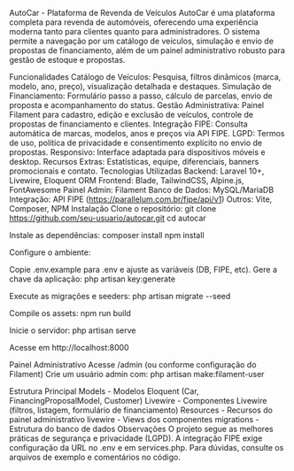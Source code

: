 AutoCar - Plataforma de Revenda de Veículos
AutoCar é uma plataforma completa para revenda de automóveis, oferecendo uma experiência moderna tanto para clientes quanto para administradores. O sistema permite a navegação por um catálogo de veículos, simulação e envio de propostas de financiamento, além de um painel administrativo robusto para gestão de estoque e propostas.

Funcionalidades
Catálogo de Veículos: Pesquisa, filtros dinâmicos (marca, modelo, ano, preço), visualização detalhada e destaques.
Simulação de Financiamento: Formulário passo a passo, cálculo de parcelas, envio de proposta e acompanhamento do status.
Gestão Administrativa: Painel Filament para cadastro, edição e exclusão de veículos, controle de propostas de financiamento e clientes.
Integração FIPE: Consulta automática de marcas, modelos, anos e preços via API FIPE.
LGPD: Termos de uso, política de privacidade e consentimento explícito no envio de propostas.
Responsivo: Interface adaptada para dispositivos móveis e desktop.
Recursos Extras: Estatísticas, equipe, diferenciais, banners promocionais e contato.
Tecnologias Utilizadas
Backend: Laravel 10+, Livewire, Eloquent ORM
Frontend: Blade, TailwindCSS, Alpine.js, FontAwesome
Painel Admin: Filament
Banco de Dados: MySQL/MariaDB
Integração: API FIPE (https://parallelum.com.br/fipe/api/v1)
Outros: Vite, Composer, NPM
Instalação
Clone o repositório:
git clone https://github.com/seu-usuario/autocar.git
cd autocar

Instale as dependências:
composer install
npm install


Configure o ambiente:

Copie .env.example para .env e ajuste as variáveis (DB, FIPE, etc).
Gere a chave da aplicação:
php artisan key:generate

Execute as migrações e seeders:
php artisan migrate --seed

Compile os assets:
npm run build

Inicie o servidor:
php artisan serve

Acesse em http://localhost:8000

Painel Administrativo
Acesse /admin (ou conforme configuração do Filament)
Crie um usuário admin com:
php artisan make:filament-user

Estrutura Principal
Models - Modelos Eloquent (Car, FinancingProposalModel, Customer)
Livewire - Componentes Livewire (filtros, listagem, formulário de financiamento)
Resources - Recursos do painel administrativo
livewire - Views dos componentes
migrations - Estrutura do banco de dados
Observações
O projeto segue as melhores práticas de segurança e privacidade (LGPD).
A integração FIPE exige configuração da URL no .env e em services.php.
Para dúvidas, consulte os arquivos de exemplo e comentários no código.